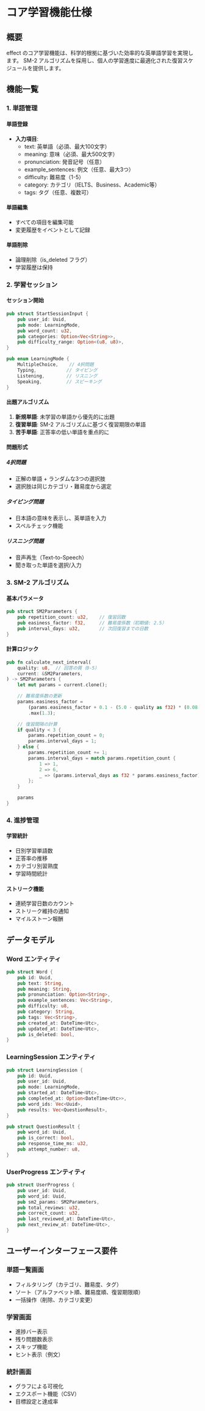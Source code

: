 # コア学習機能仕様

## 概要

effect のコア学習機能は、科学的根拠に基づいた効率的な英単語学習を実現します。
SM-2 アルゴリズムを採用し、個人の学習進度に最適化された復習スケジュールを提供します。

## 機能一覧

### 1. 単語管理

#### 単語登録

- **入力項目**:
  - text: 英単語（必須、最大100文字）
  - meaning: 意味（必須、最大500文字）
  - pronunciation: 発音記号（任意）
  - example_sentences: 例文（任意、最大3つ）
  - difficulty: 難易度（1-5）
  - category: カテゴリ（IELTS、Business、Academic等）
  - tags: タグ（任意、複数可）

#### 単語編集

- すべての項目を編集可能
- 変更履歴をイベントとして記録

#### 単語削除

- 論理削除（is_deleted フラグ）
- 学習履歴は保持

### 2. 学習セッション

#### セッション開始

```rust
pub struct StartSessionInput {
    pub user_id: Uuid,
    pub mode: LearningMode,
    pub word_count: u32,
    pub categories: Option<Vec<String>>,
    pub difficulty_range: Option<(u8, u8)>,
}

pub enum LearningMode {
    MultipleChoice,    // 4択問題
    Typing,           // タイピング
    Listening,        // リスニング
    Speaking,         // スピーキング
}
```

#### 出題アルゴリズム

1. **新規単語**: 未学習の単語から優先的に出題
2. **復習単語**: SM-2 アルゴリズムに基づく復習期限の単語
3. **苦手単語**: 正答率の低い単語を重点的に

#### 問題形式

##### 4択問題

- 正解の単語 + ランダムな3つの選択肢
- 選択肢は同じカテゴリ・難易度から選定

##### タイピング問題

- 日本語の意味を表示し、英単語を入力
- スペルチェック機能

##### リスニング問題

- 音声再生（Text-to-Speech）
- 聞き取った単語を選択/入力

### 3. SM-2 アルゴリズム

#### 基本パラメータ

```rust
pub struct SM2Parameters {
    pub repetition_count: u32,    // 復習回数
    pub easiness_factor: f32,     // 難易度係数（初期値: 2.5）
    pub interval_days: u32,       // 次回復習までの日数
}
```

#### 計算ロジック

```rust
pub fn calculate_next_interval(
    quality: u8,  // 回答の質（0-5）
    current: &SM2Parameters,
) -> SM2Parameters {
    let mut params = current.clone();

    // 難易度係数の更新
    params.easiness_factor =
        (params.easiness_factor + 0.1 - (5.0 - quality as f32) * (0.08 + (5.0 - quality as f32) * 0.02))
        .max(1.3);

    // 復習間隔の計算
    if quality < 3 {
        params.repetition_count = 0;
        params.interval_days = 1;
    } else {
        params.repetition_count += 1;
        params.interval_days = match params.repetition_count {
            1 => 1,
            2 => 6,
            _ => (params.interval_days as f32 * params.easiness_factor) as u32,
        };
    }

    params
}
```

### 4. 進捗管理

#### 学習統計

- 日別学習単語数
- 正答率の推移
- カテゴリ別習熟度
- 学習時間統計

#### ストリーク機能

- 連続学習日数のカウント
- ストリーク維持の通知
- マイルストーン報酬

## データモデル

### Word エンティティ

```rust
pub struct Word {
    pub id: Uuid,
    pub text: String,
    pub meaning: String,
    pub pronunciation: Option<String>,
    pub example_sentences: Vec<String>,
    pub difficulty: u8,
    pub category: String,
    pub tags: Vec<String>,
    pub created_at: DateTime<Utc>,
    pub updated_at: DateTime<Utc>,
    pub is_deleted: bool,
}
```

### LearningSession エンティティ

```rust
pub struct LearningSession {
    pub id: Uuid,
    pub user_id: Uuid,
    pub mode: LearningMode,
    pub started_at: DateTime<Utc>,
    pub completed_at: Option<DateTime<Utc>>,
    pub word_ids: Vec<Uuid>,
    pub results: Vec<QuestionResult>,
}

pub struct QuestionResult {
    pub word_id: Uuid,
    pub is_correct: bool,
    pub response_time_ms: u32,
    pub attempt_number: u8,
}
```

### UserProgress エンティティ

```rust
pub struct UserProgress {
    pub user_id: Uuid,
    pub word_id: Uuid,
    pub sm2_params: SM2Parameters,
    pub total_reviews: u32,
    pub correct_count: u32,
    pub last_reviewed_at: DateTime<Utc>,
    pub next_review_at: DateTime<Utc>,
}
```

## ユーザーインターフェース要件

### 単語一覧画面

- フィルタリング（カテゴリ、難易度、タグ）
- ソート（アルファベット順、難易度順、復習期限順）
- 一括操作（削除、カテゴリ変更）

### 学習画面

- 進捗バー表示
- 残り問題数表示
- スキップ機能
- ヒント表示（例文）

### 統計画面

- グラフによる可視化
- エクスポート機能（CSV）
- 目標設定と達成率
